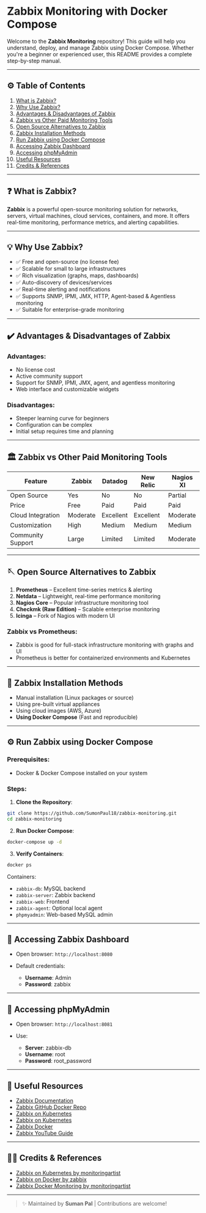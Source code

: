 # Zabbix Monitoring with Docker Compose

Welcome to the **Zabbix Monitoring** repository! This guide will help you understand, deploy, and manage Zabbix using Docker Compose. Whether you're a beginner or experienced user, this README provides a complete step-by-step manual.

---

## ⚙️ Table of Contents

1. [What is Zabbix?](#-what-is-zabbix)
2. [Why Use Zabbix?](#-why-use-zabbix)
3. [Advantages & Disadvantages of Zabbix](#%EF%B8%8F-advantages--disadvantages-of-zabbix)
4. [Zabbix vs Other Paid Monitoring Tools](#%EF%B8%8F-zabbix-vs-other-paid-monitoring-tools)
5. [Open Source Alternatives to Zabbix](#-open-source-alternatives-to-zabbix)
6. [Zabbix Installation Methods](#-zabbix-installation-methods)
7. [Run Zabbix using Docker Compose](#%EF%B8%8F-run-zabbix-using-docker-compose)
8. [Accessing Zabbix Dashboard](#-accessing-zabbix-dashboard)
9. [Accessing phpMyAdmin](#-accessing-phpmyadmin)
10. [Useful Resources](#-useful-resources)
11. [Credits & References](#-credits--references)

---

## ❓ What is Zabbix?

**Zabbix** is a powerful open-source monitoring solution for networks, servers, virtual machines, cloud services, containers, and more. It offers real-time monitoring, performance metrics, and alerting capabilities.

---

## 💡 Why Use Zabbix?

- ✅ Free and open-source (no license fee)
- ✅ Scalable for small to large infrastructures
- ✅ Rich visualization (graphs, maps, dashboards)
- ✅ Auto-discovery of devices/services
- ✅ Real-time alerting and notifications
- ✅ Supports SNMP, IPMI, JMX, HTTP, Agent-based & Agentless monitoring
- ✅ Suitable for enterprise-grade monitoring



---

## ✔️ Advantages & Disadvantages of Zabbix

### Advantages:

* No license cost
* Active community support
* Support for SNMP, IPMI, JMX, agent, and agentless monitoring
* Web interface and customizable widgets

### Disadvantages:

* Steeper learning curve for beginners
* Configuration can be complex
* Initial setup requires time and planning

---

## 🏛️ Zabbix vs Other Paid Monitoring Tools

| Feature           | Zabbix   | Datadog   | New Relic | Nagios XI |
| ----------------- | -------- | --------- | --------- | --------- |
| Open Source       | Yes      | No        | No        | Partial   |
| Price             | Free     | Paid      | Paid      | Paid      |
| Cloud Integration | Moderate | Excellent | Excellent | Moderate  |
| Customization     | High     | Medium    | Medium    | Medium    |
| Community Support | Large    | Limited   | Limited   | Moderate  |

---

## 🪡 Open Source Alternatives to Zabbix

1. **Prometheus** – Excellent time-series metrics & alerting
2. **Netdata** – Lightweight, real-time performance monitoring
3. **Nagios Core** – Popular infrastructure monitoring tool
4. **Checkmk (Raw Edition)** – Scalable enterprise monitoring
5. **Icinga** – Fork of Nagios with modern UI

### Zabbix vs Prometheus:

* Zabbix is good for full-stack infrastructure monitoring with graphs and UI
* Prometheus is better for containerized environments and Kubernetes

---

## 🚀 Zabbix Installation Methods

* Manual installation (Linux packages or source)
* Using pre-built virtual appliances
* Using cloud images (AWS, Azure)
* **Using Docker Compose** (Fast and reproducible)

---

## ⚙️ Run Zabbix using Docker Compose

### Prerequisites:

* Docker & Docker Compose installed on your system

### Steps:

1. **Clone the Repository**:

```bash
git clone https://github.com/SumonPaul18/zabbix-monitoring.git
cd zabbix-monitoring
```

2. **Run Docker Compose**:

```bash
docker-compose up -d
```

3. **Verify Containers**:

```bash
docker ps
```

Containers:

* `zabbix-db`: MySQL backend
* `zabbix-server`: Zabbix backend
* `zabbix-web`: Frontend
* `zabbix-agent`: Optional local agent
* `phpmyadmin`: Web-based MySQL admin

---

## 📅 Accessing Zabbix Dashboard

* Open browser: `http://localhost:8080`
* Default credentials:

  * **Username**: Admin
  * **Password**: zabbix

---

## 🔐 Accessing phpMyAdmin

* Open browser: `http://localhost:8081`
* Use:

  * **Server**: zabbix-db
  * **Username**: root
  * **Password**: root\_password

---

## 🔗 Useful Resources

* [Zabbix Documentation](https://www.zabbix.com/documentation/current/manual)
* [Zabbix GitHub Docker Repo](https://github.com/zabbix/zabbix-docker)
* [Zabbix on Kubernetes](https://github.com/bezarsnba/zabbix-on-kubernetes.git)
* [Zabbix on Kubernetes](https://github.com/monitoringartist/kubernetes-zabbix.git)
* [Zabbix Docker](https://github.com/monitoringartist/zabbix-docker-monitoring)
* [Zabbix YouTube Guide](https://youtu.be/ScKlF0ICVYA)

---

## 👨‍💻 Credits & References

* [Zabbix on Kubernetes by monitoringartist](https://github.com/monitoringartist/kubernetes-zabbix.git)
* [Zabbix on Docker by zabbix](https://github.com/zabbix/zabbix-docker.git)
* [Zabbix Docker Monitoring by monitoringartist](https://github.com/monitoringartist/zabbix-docker-monitoring)

---

> ✨ Maintained by **Suman Pal** | Contributions are welcome!
